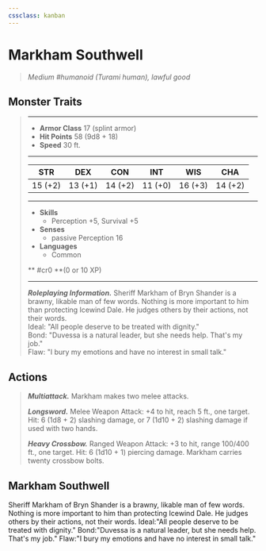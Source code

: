 ```yaml
---
cssclass: kanban
---
```


# Markham Southwell
>*Medium #humanoid (Turami human), lawful good*
## Monster Traits
>___
>- **Armor Class** 17 (splint armor)
>- **Hit Points** 58 (9d8 + 18)
>- **Speed** 30 ft.
>___
>|STR|DEX|CON|INT|WIS|CHA|
>|:---:|:---:|:---:|:---:|:---:|:---:|
>|15 (+2)|13 (+1)|14 (+2)|11 (+0)|16 (+3)|14 (+2)|
>___
>- **Skills**
>	 - Perception +5, Survival +5
>- **Senses**
>	 - passive Perception 16
>- **Languages**
>	 - Common
>
> ** #cr0 **(0 or 10 XP)
>___
>***Roleplaying Information.*** Sheriff Markham of Bryn Shander is a brawny, likable man of few words. Nothing is more important to him than protecting Icewind Dale. He judges others by their actions, not their words.  
>Ideal: "All people deserve to be treated with dignity."  
>Bond: "Duvessa is a natural leader, but she needs help. That's my job."  
>Flaw: "I bury my emotions and have no interest in small talk."  
>
## Actions
>***Multiattack.*** Markham makes two melee attacks.  
>
>***Longsword.*** Melee Weapon Attack: +4 to hit, reach 5 ft., one target. Hit: 6 (1d8 + 2) slashing damage, or 7 (1d10 + 2) slashing damage if used with two hands.  
>
>***Heavy Crossbow.*** Ranged Weapon Attack: +3 to hit, range 100/400 ft., one target. Hit: 6 (1d10 + 1) piercing damage. Markham carries twenty crossbow bolts.
## Markham Southwell
Sheriff Markham of Bryn Shander is a brawny, likable man of few words. Nothing is more important to him than protecting Icewind Dale. He judges others by their actions, not their words.
Ideal:"All people deserve to be treated with dignity."
Bond:"Duvessa is a natural leader, but she needs help. That's my job."
Flaw:"I bury my emotions and have no interest in small talk."
